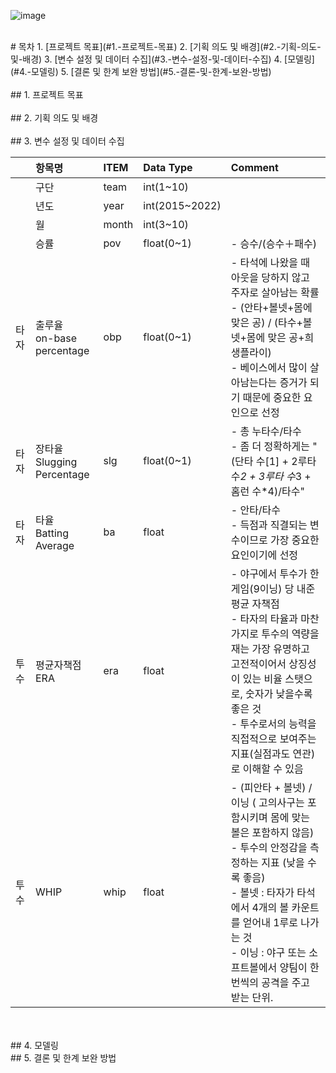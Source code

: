 ![image](https://user-images.githubusercontent.com/104780664/174287758-265973a4-a997-4e63-a52b-52e1c611c2db.png)

<br>
# 목차
1. [프로젝트 목표](#1.-프로젝트-목표)
2. [기획 의도 및 배경](#2.-기획-의도-및-배경)
3. [변수 설정 및 데이터 수집](#3.-변수-설정-및-데이터-수집)
4. [모델링](#4.-모델링)
5. [결론 및 한계 보완 방법](#5.-결론-및-한계-보완-방법)

</br>
<br>
## 1. 프로젝트 목표

</br>
<br>
## 2. 기획 의도 및 배경

</br>
<br>
## 3. 변수 설정 및 데이터 수집



||항목명|ITEM|Data Type|Comment|
|:----|:---------------|:---|:--------|:-------------------------------------------------------|
||구단|team|int(1~10)||
||년도|year|int(2015~2022)||
||월|month|int(3~10)||
||승률|pov|float(0~1)|- 승수/(승수＋패수)|
|타자|출루율</br>on-base percentage|obp|float(0~1)|- 타석에 나왔을 때 아웃을 당하지 않고 주자로 살아남는 확률 </br>  - (안타+볼넷+몸에 맞은 공) / (타수+볼넷+몸에 맞은 공+희생플라이) </br> - 베이스에서 많이 살아남는다는 증거가 되기 때문에 중요한 요인으로 선정|
|타자|장타율</br>Slugging Percentage|slg|float(0~1)|- 총 누타수/타수 </br> - 좀 더 정확하게는 "(단타 수[1] + 2루타 수*2 + 3루타 수*3 + 홈런 수*4)/타수"|
|타자|타율</br>Batting Average|ba|float|- 안타/타수 </br> - 득점과 직결되는 변수이므로 가장 중요한 요인이기에 선정|
|투수|평균자책점</br>ERA|era|float|- 야구에서 투수가 한 게임(9이닝) 당 내준 평균 자책점 </br> - 타자의 타율과 마찬가지로 투수의 역량을 재는 가장 유명하고 고전적이어서 상징성이 있는 비율 스탯으로, 숫자가 낮을수록 좋은 것 </br> - 투수로서의 능력을 직접적으로 보여주는 지표(실점과도 연관)로 이해할 수 있음|
|투수|WHIP|whip|float|- (피안타 + 볼넷) / 이닝 ( 고의사구는 포함시키며 몸에 맞는 볼은 포함하지 않음) </br> - 투수의 안정감을 측정하는 지표 (낮을 수록 좋음) </br> - 볼넷 : 타자가 타석에서 4개의 볼 카운트를 얻어내 1루로 나가는 것  </br> - 이닝 : 야구 또는 소프트볼에서 양팀이 한 번씩의 공격을 주고 받는 단위.|

</br>
<br>
## 4. 모델링




</br>
## 5. 결론 및 한계 보완 방법
